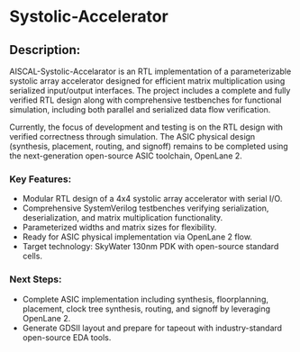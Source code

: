 # Systolic-Accelerator

## Description:
AISCAL-Systolic-Accelarator is an RTL implementation of a parameterizable systolic array accelerator designed for efficient matrix multiplication using serialized input/output interfaces. The project includes a complete and fully verified RTL design along with comprehensive testbenches for functional simulation, including both parallel and serialized data flow verification.

Currently, the focus of development and testing is on the RTL design with verified correctness through simulation. The ASIC physical design (synthesis, placement, routing, and signoff) remains to be completed using the next-generation open-source ASIC toolchain, OpenLane 2.

### Key Features:
- Modular RTL design of a 4x4 systolic array accelerator with serial I/O.
- Comprehensive SystemVerilog testbenches verifying serialization, deserialization, and matrix multiplication functionality.
- Parameterized widths and matrix sizes for flexibility.
- Ready for ASIC physical implementation via OpenLane 2 flow.
- Target technology: SkyWater 130nm PDK with open-source standard cells.

### Next Steps:
- Complete ASIC implementation including synthesis, floorplanning, placement, clock tree synthesis, routing, and signoff by leveraging OpenLane 2.
- Generate GDSII layout and prepare for tapeout with industry-standard open-source EDA tools.

